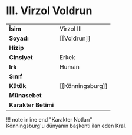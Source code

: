 # III. Virzol Voldrun  
|  |  |  
|---|---|  
| **İsim** | Virzol III |  
| **Soyadı** | [[Voldrun]] |  
| **Hizip** |  |  
| **Cinsiyet** | Erkek |  
| **Irk** | Human |  
| **Sınıf** |  |  
| **Kütük** | [[Könningsburg]] |  
| **Münasebet** |  |  
| **Karakter Betimi** |  |  
  
  
!!! note inline end "Karakter Notları"  
	Könningsburg'u dünyanın başkenti ilan eden Kral.  